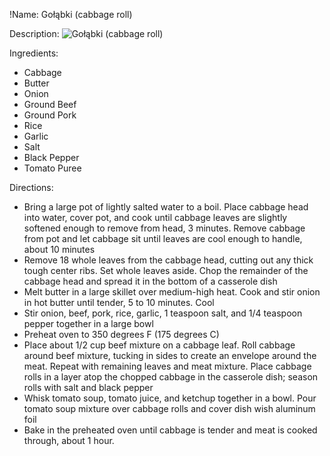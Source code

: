 !Name: Gołąbki (cabbage roll)

Description:
![Gołąbki (cabbage roll)](https://www.themealdb.com/images/media/meals/q8sp3j1593349686.jpg "Gołąbki (cabbage roll)")

Ingredients:
- Cabbage
- Butter
- Onion
- Ground Beef
- Ground Pork
- Rice
- Garlic
- Salt
- Black Pepper
- Tomato Puree

Directions:
- Bring a large pot of lightly salted water to a boil. Place cabbage head into water, cover pot, and cook until cabbage leaves are slightly softened enough to remove from head, 3 minutes. Remove cabbage from pot and let cabbage sit until leaves are cool enough to handle, about 10 minutes
- Remove 18 whole leaves from the cabbage head, cutting out any thick tough center ribs. Set whole leaves aside. Chop the remainder of the cabbage head and spread it in the bottom of a casserole dish
- Melt butter in a large skillet over medium-high heat. Cook and stir onion in hot butter until tender, 5 to 10 minutes. Cool
- Stir onion, beef, pork, rice, garlic, 1 teaspoon salt, and 1/4 teaspoon pepper together in a large bowl
- Preheat oven to 350 degrees F (175 degrees C)
- Place about 1/2 cup beef mixture on a cabbage leaf. Roll cabbage around beef mixture, tucking in sides to create an envelope around the meat. Repeat with remaining leaves and meat mixture. Place cabbage rolls in a layer atop the chopped cabbage in the casserole dish; season rolls with salt and black pepper
- Whisk tomato soup, tomato juice, and ketchup together in a bowl. Pour tomato soup mixture over cabbage rolls and cover dish wish aluminum foil
- Bake in the preheated oven until cabbage is tender and meat is cooked through, about 1 hour.
